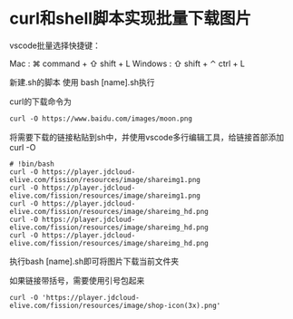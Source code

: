 curl和shell脚本实现批量下载图片
======

vscode批量选择快捷键：

Mac : ⌘ command + ⇧ shift + L
Windows : ⇧ shift + ⌃ ctrl + L

新建.sh的脚本
使用 bash [name].sh执行

curl的下载命令为
```txt
curl -O https://www.baidu.com/images/moon.png
```
将需要下载的链接粘贴到sh中，并使用vscode多行编辑工具，给链接首部添加curl -O
```shell
# !bin/bash
curl -O https://player.jdcloud-elive.com/fission/resources/image/shareimg1.png
curl -O https://player.jdcloud-elive.com/fission/resources/image/shareimg1.png
curl -O https://player.jdcloud-elive.com/fission/resources/image/shareimg_hd.png
curl -O https://player.jdcloud-elive.com/fission/resources/image/shareimg_hd.png
curl -O https://player.jdcloud-elive.com/fission/resources/image/shareimg_hd.png
```

执行bash [name].sh即可将图片下载当前文件夹

如果链接带括号，需要使用引号包起来
```
curl -O 'https://player.jdcloud-elive.com/fission/resources/image/shop-icon(3x).png'
```